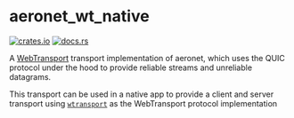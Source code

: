 # aeronet_wt_native

[![crates.io](https://img.shields.io/crates/v/aeronet_wt_native.svg)](https://crates.io/crates/aeronet_wt_native)
[![docs.rs](https://img.shields.io/docsrs/aeronet_wt_native)](https://docs.rs/aeronet_wt_native)

A [WebTransport](https://www.w3.org/TR/webtransport/) transport implementation of aeronet, which
uses the QUIC protocol under the hood to provide reliable streams and unreliable datagrams.

This transport can be used in a native app to provide a client and server transport using
[`wtransport`](https://docs.rs/wtransport) as the WebTransport protocol implementation

